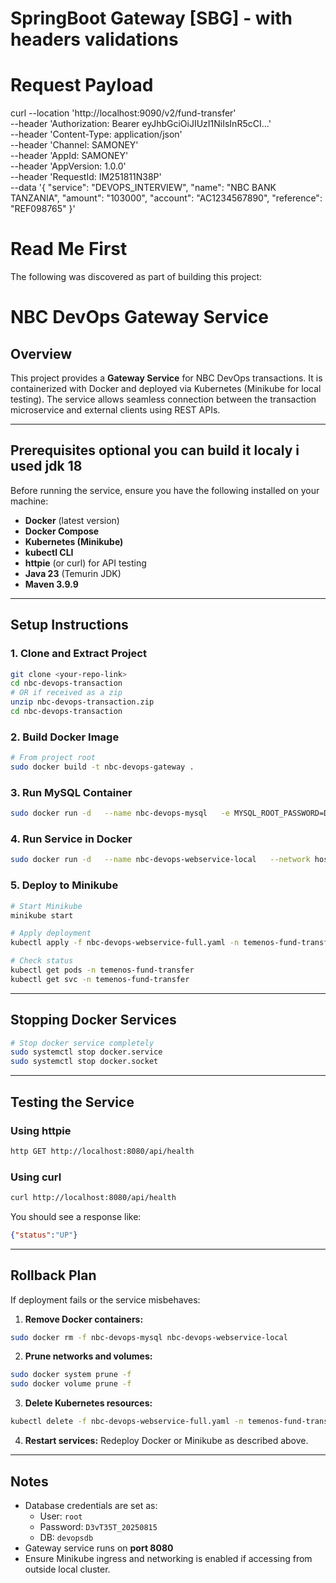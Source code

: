 # SpringBoot Gateway [SBG] - with headers validations
# Request Payload
curl --location 'http://localhost:9090/v2/fund-transfer' \
--header 'Authorization: Bearer eyJhbGciOiJIUzI1NiIsInR5cCI...' \
--header 'Content-Type: application/json' \
--header 'Channel: SAMONEY' \
--header 'AppId: SAMONEY' \
--header 'AppVersion: 1.0.0' \
--header 'RequestId: IM251811N38P' \
--data '{
"service": "DEVOPS_INTERVIEW",
"name": "NBC BANK TANZANIA",
"amount": "103000",
"account": "AC1234567890",
"reference": "REF098765"
}'
# Read Me First
The following was discovered as part of building this project:

# NBC DevOps Gateway Service

## Overview
This project provides a **Gateway Service** for NBC DevOps transactions. It is containerized with Docker and deployed via Kubernetes (Minikube for local testing). The service allows seamless connection between the transaction microservice and external clients using REST APIs.

---

## Prerequisites  optional you can build it localy i used jdk 18
Before running the service, ensure you have the following installed on your machine:

- **Docker** (latest version)
- **Docker Compose**
- **Kubernetes (Minikube)**
- **kubectl CLI**
- **httpie** (or curl) for API testing
- **Java 23** (Temurin JDK)
- **Maven 3.9.9**

---

## Setup Instructions

### 1. Clone and Extract Project
```bash
git clone <your-repo-link>
cd nbc-devops-transaction
# OR if received as a zip
unzip nbc-devops-transaction.zip
cd nbc-devops-transaction
```

### 2. Build Docker Image
```bash
# From project root
sudo docker build -t nbc-devops-gateway .
```

### 3. Run MySQL Container
```bash
sudo docker run -d   --name nbc-devops-mysql   -e MYSQL_ROOT_PASSWORD=D3vT35T_20250815   -e MYSQL_DATABASE=devopsdb   -p 3306:3306   mysql:latest
```

### 4. Run Service in Docker
```bash
sudo docker run -d   --name nbc-devops-webservice-local   --network host   nbc-devops-gateway
```

### 5. Deploy to Minikube
```bash
# Start Minikube
minikube start

# Apply deployment
kubectl apply -f nbc-devops-webservice-full.yaml -n temenos-fund-transfer

# Check status
kubectl get pods -n temenos-fund-transfer
kubectl get svc -n temenos-fund-transfer
```

---

## Stopping Docker Services
```bash
# Stop docker service completely
sudo systemctl stop docker.service
sudo systemctl stop docker.socket
```

---

## Testing the Service

### Using httpie
```bash
http GET http://localhost:8080/api/health
```

### Using curl
```bash
curl http://localhost:8080/api/health
```

You should see a response like:
```json
{"status":"UP"}
```

---

## Rollback Plan
If deployment fails or the service misbehaves:

1. **Remove Docker containers:**
```bash
sudo docker rm -f nbc-devops-mysql nbc-devops-webservice-local
```

2. **Prune networks and volumes:**
```bash
sudo docker system prune -f
sudo docker volume prune -f
```

3. **Delete Kubernetes resources:**
```bash
kubectl delete -f nbc-devops-webservice-full.yaml -n temenos-fund-transfer
```

4. **Restart services:** Redeploy Docker or Minikube as described above.

---

## Notes
- Database credentials are set as:
  - User: `root`
  - Password: `D3vT35T_20250815`
  - DB: `devopsdb`
- Gateway service runs on **port 8080**
- Ensure Minikube ingress and networking is enabled if accessing from outside local cluster.

